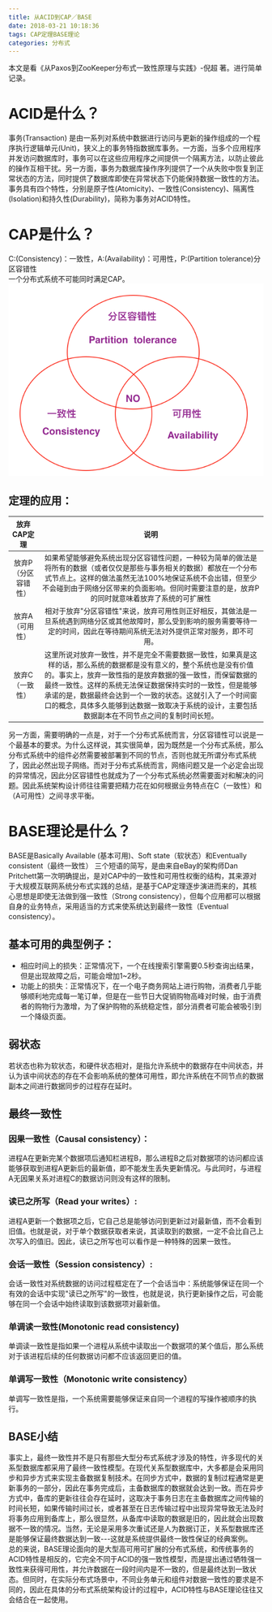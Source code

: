 ```yaml
---
title: 从ACID到CAP／BASE
date: 2018-03-21 10:18:36
tags: CAP定理BASE理论
categories: 分布式 
---
```

本文是看《从Paxos到ZooKeeper分布式一致性原理与实践》-倪超 著。进行简单记录。
# ACID是什么？
事务(Transaction) 是由一系列对系统中数据进行访问与更新的操作组成的一个程序执行逻辑单元(Unit)，狭义上的事务特指数据库事务。一方面，当多个应用程序并发访问数据库时，事务可以在这些应用程序之间提供一个隔离方法，以防止彼此的操作互相干扰。另一方面，事务为数据库操作序列提供了一个从失败中恢复到正常状态的方法，同时提供了数据库即使在异常状态下仍能保持数据一致性的方法。  
事务具有四个特性，分别是原子性(Atomicity)、一致性(Consistency)、隔离性(Isolation)和持久性(Durability)，简称为事务对ACID特性。

# CAP是什么？
C:(Consistency)：一致性，A:(Availability)：可用性，P:(Partition tolerance)分区容错性  
一个分布式系统不可能同时满足CAP。
![这里写图片描述](/images/CAP.png)

<!--more-->

## 定理的应用：
|  放弃CAP定理  |  说明  |
| :---------------: |  :----: |
| 放弃P（分区容错性）  | 如果希望能够避免系统出现分区容错性问题，一种较为简单的做法是将所有的数据（或者仅仅是那些与事务相关的数据）都放在一个分布式节点上。这样的做法虽然无法100%地保证系统不会出错，但至少不会碰到由于网络分区带来的负面影响。但同时需要注意的是，放弃P的同时就意味着放弃了系统的可扩展性 |
| 放弃A（可用性）  | 相对于放弃"分区容错性"来说，放弃可用性则正好相反，其做法是一旦系统遇到网络分区或其他故障时，那么受到影响的服务需要等待一定的时间，因此在等待期间系统无法对外提供正常对服务，即不可用。 |
| 放弃C（一致性）  |  这里所说对放弃一致性，并不是完全不需要数据一致性，如果真是这样的话，那么系统的数据都是没有意义的，整个系统也是没有价值的。事实上，放弃一致性指的是放弃数据的强一致性，而保留数据的最终一致性。这样的系统无法保证数据保持实时的一致性，但是能够承诺的是，数据最终会达到一个一致的状态。这就引入了一个时间窗口的概念，具体多久能够到达数据一致取决于系统的设计，主要包括数据副本在不同节点之间的复制时间长短。 |
另一方面，需要明确的一点是，对于一个分布式系统而言，分区容错性可以说是一个最基本的要求。为什么这样说，其实很简单，因为既然是一个分布式系统，那么分布式系统中的组件必然需要被部署到不同的节点，否则也就无所谓分布式系统了，因此必然出现子网络。而对于分布式系统而言，网络问题又是一个必定会出现的异常情况，因此分区容错性也就成为了一个分布式系统必然需要面对和解决的问题。因此系统架构设计师往往需要把精力花在如何根据业务特点在C（一致性）和（A可用性）之间寻求平衡。  
# BASE理论是什么？
BASE是Basically Available (基本可用)、Soft state（软状态）和Eventually consistent（最终一致性） 三个短语的简写，是由来自eBay的架构师Dan Pritchett第一次明确提出，是对CAP中的一致性和可用性权衡的结构，其来源对于大规模互联网系统分布式实践的总结，是基于CAP定理逐步演进而来的，其核心思想是即使无法做到强一致性（Strong consistency），但每个应用都可以根据自身的业务特点，采用适当的方式来使系统达到最终一致性（Eventual consistency）。

## 基本可用的典型例子：
* 相应时间上的损失：正常情况下，一个在线搜索引擎需要0.5秒查询出结果，但是出现故障之后，可能会增加1~2秒。  
* 功能上的损失：正常情况下，在一个电子商务网站上进行购物，消费者几乎能够顺利地完成每一笔订单，但是在一些节日大促销购物高峰对时候，由于消费者的购物行为激增，为了保护购物的系统稳定性，部分消费者可能会被吸引到一个降级页面。
## 弱状态
若状态也称为软状态，和硬件状态相对，是指允许系统中的数据存在中间状态，并认为该中间状态的存在不会影响系统的整体可用性，即允许系统在不同节点的数据副本之间进行数据同步的过程存在延时。
## 最终一致性
### 因果一致性（Causal consistency）：
进程A在更新完某个数据项后通知栏进程B，那么进程B之后对数据项的访问都应该能够获取到进程A更新后的最新值，即不能发生丢失更新情况。与此同时，与进程A无因果关系对进程C的数据访问则没有这样的限制。
### 读已之所写（Read your writes）:
进程A更新一个数据项之后，它自己总是能够访问到更新过对最新值，而不会看到旧值。也就是说，对于单个数据获取者来说，其读取到的数据，一定不会比自己上次写入的值旧。因此，读已之所写也可以看作是一种特殊的因果一致性。
### 会话一致性（Session consistency）:
会话一致性对系统数据的访问过程框定在了一个会话当中：系统能够保证在同一个有效的会话中实现"读已之所写"的一致性，也就是说，执行更新操作之后，可会能够在同一个会话中始终读取到该数据项对最新值。
### 单调读一致性(Monotonic read consistency)
单调读一致性是指如果一个进程从系统中读取出一个数据项的某个值后，那么系统对于该进程后续的任何数据访问都不应该返回更旧的值。
### 单调写一致性（Monotonic write consistency）
单调写一致性是指，一个系统需要能够保证来自同一个进程的写操作被顺序的执行。  
## BASE小结
事实上，最终一致性并不是只有那些大型分布式系统才涉及的特性，许多现代的关系型数据库都采用了最终一致性模型。在现代关系型数据库中，大多都是会采用同步和异步方式来实现主备数据复制技术。在同步方式中，数据的复制过程通常是更新事务的一部分，因此在事务完成后，主备数据库的数据就会达到一致。而在异步方式中，备库的更新往往会存在延时，这取决于事务日志在主备数据库之间传输的时间长短，如果传输时间过长，或者甚至在日志传输过程中出现异常导致无法及时将事务应用到备库上，那么很显然，从备库中读取的数据是旧的，因此就会出现数据不一致的情况。当然，无论是采用多次重试还是人为数据订正，关系型数据库还是能够保证最终数据达到一致---这就是系统提供最终一致性保证的经典案例。   
总的来说，BASE理论面向的是大型高可用可扩展的分布式系统，和传统事务的ACID特性是相反的，它完全不同于ACID的强一致性模型，而是提出通过牺牲强一致性来获得可用性，并允许数据在一段时间内是不一致的，但是最终达到一致状态。但同时，在实际分布式场景中，不同业务单元和组件对数据一致性的要求是不同的，因此在具体的分布式系统架构设计的过程中，ACID特性与BASE理论往往又会结合在一起使用。



